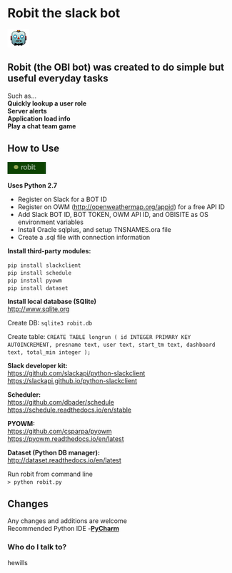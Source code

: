 # Robit the slack bot #   
![Robit](robit.gif)
   
## Robit (the OBI bot) was created to do simple but useful everyday tasks ##   
Such as...   
**Quickly lookup a user role**   
**Server alerts**   
**Application load info**   
**Play a chat team game**   
   

## How to Use ##
![robit](robit.png)
   
**Uses Python 2.7**  

* Register on Slack for a BOT ID  
* Register on OWM (http://openweathermap.org/appid) for a free API ID  
* Add Slack BOT ID, BOT TOKEN, OWM API ID, and OBISITE as OS environment variables
* Install Oracle sqlplus, and setup TNSNAMES.ora file
* Create a .sql file with connection information

**Install third-party modules:**  
 
 `pip install slackclient`  
 `pip install schedule`  
 `pip install pyowm`   
 `pip install dataset`
 
**Install local database (SQlite)**  
http://www.sqlite.org

Create DB: `sqlite3 robit.db`  

Create table: `CREATE TABLE longrun ( id INTEGER PRIMARY KEY AUTOINCREMENT, presname text, user text, start_tm text, dashboard text, total_min integer );`  

**Slack developer kit:**  
https://github.com/slackapi/python-slackclient  
https://slackapi.github.io/python-slackclient

**Scheduler:**  
https://github.com/dbader/schedule  
https://schedule.readthedocs.io/en/stable

**PYOWM:**  
https://github.com/csparpa/pyowm  
https://pyowm.readthedocs.io/en/latest

**Dataset (Python DB manager):**  
http://dataset.readthedocs.io/en/latest


Run robit from command line  
`> python robit.py`

## Changes ##
Any changes and additions are welcome  
Recommended Python IDE -[**PyCharm**](https://www.jetbrains.com/pycharm/)

### Who do I talk to? ###

hewills